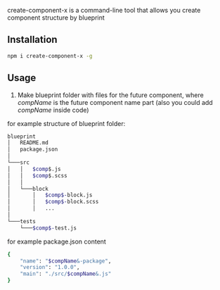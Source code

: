 create-component-x is a command-line tool that allows you create component structure by blueprint

Installation
--------------

```sh
npm i create-component-x -g
```

Usage
--------------

1. Make blueprint folder with files for the future component, where $compName$ is the future component name part (also you could add $compName$ inside code)

for example structure of blueprint folder:

```sh
blueprint
│   README.md
│   package.json
│
└───src
│   │   $comp$.js
│   │   $comp$.scss
│   │
│   └───block
│       │   $comp$-block.js
│       │   $comp$-block.scss
│       │   ...
│
└───tests
    └───$comp$-test.js

```

for example package.json content

```sh
{
    "name": "$compName&-package",
    "version": "1.0.0",
    "main": "./src/$compName&.js"
}
```

